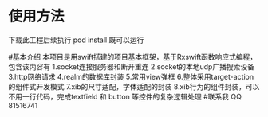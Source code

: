 # 使用方法
下载此工程后续执行 pod install 既可以运行

#基本介绍
本项目是用swift搭建的项目基本框架，基于Rxswift函数响应式编程，包含该内容有
1.socket连接服务器和断开重连
2.socket的本地udp广播搜索设备
3.http网络请求
4.realm的数据库封装
5.常用view弹框
6.整体采用target-action的组件式开发模式
7.xib的尺寸适配，字体适配的封装
8.xib行为的组件封装，可以不用一行代码，完成textfield 和 button 等控件的复杂逻辑处理
#联系我
QQ 81516741



